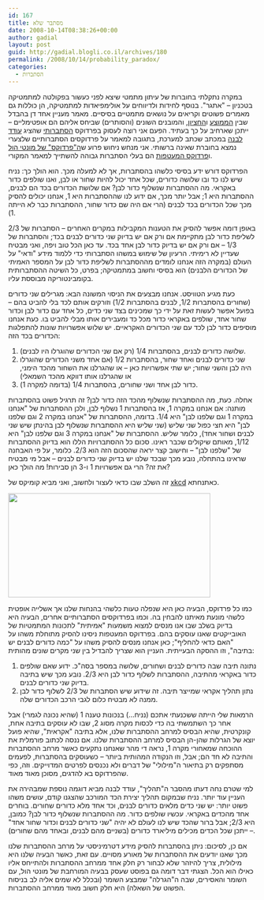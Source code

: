 ```yaml
---
id: 167
title: מסתבר שלא
date: 2008-10-14T08:38:26+00:00
author: gadial
layout: post
guid: http://gadial.blogli.co.il/archives/180
permalink: /2008/10/14/probability_paradox/
categories:
  - הסתברות
---
```

במקרה נתקלתי בחוברות של עיתון מתמטי שיצא לפני כעשור בפקולטה למתמטיקה בטכניון &#8211; "אתגר". בנוסף לחידות ולדיווחים על אולימפיאדות למתמטיקה, הן כוללות גם מאמרים פשוטים וקריאים על נושאים מתמטיים בסיסיים. מאמר מעניין אחד דן בהבדל שבין [הממוצע](http://he.wikipedia.org/wiki/%D7%9E%D7%9E%D7%95%D7%A6%D7%A2) ו[החציון](http://he.wikipedia.org/wiki/%D7%97%D7%A6%D7%99%D7%95%D7%9F), והמובנים השונים (והסותרים) שביחס אליהם הם אופטימליים &#8211; ייתכן שארחיב על כך בעתיד. הפעם אני רוצה לעסוק בפרדוקס [הסתברותי](http://he.wikipedia.org/wiki/%D7%AA%D7%95%D7%A8%D7%AA_%D7%94%D7%94%D7%A1%D7%AA%D7%91%D7%A8%D7%95%D7%AA) שהציג [עודד לבנה](http://ootips.org/dedel/) במכתב שכתב למערכת, בתגובה למאמר על פרדוקסים הסתברותיים שלצערי נמצא בחוברת שאינה ברשותי. אני מנחש ניחוש פרוע ש[ה"פרדוקס" של מונטי הול](http://www.gadial.net/?p=111) ו[פרדוקס המעטפות](http://www.gadial.net/?p=146) הם בעלי הסתברות גבוהה להשתייך למאמר המקורי.

הפרדוקס דורש ידע בסיסי כלשהו בהסתברות, אך לא למעלה מכך. הוא הולך כך: נניח שיש לנו כד ובו שלושה כדורים, שכל אחד יכול להיות שחור או לבן, ואנו שולפים כדור באקראי. מה ההסתברות שנשלוף כדור לבן? אם שלושת הכדורים בכד הם לבנים, ההסתברות היא 1; אבל יותר מכך, אם ידוע לנו שההסתברות היא 1, אנחנו יכולים להסיק מכך שכל הכדורים בכד לבנים (הרי אם היה שם כדור שחור, ההסתברות כבר לא הייתה 1).

באופן דומה אפשר להסיק את הטענות המקבילות במקרים האחרים &#8211; הסתברות של 2/3 לשליפת כדור לבן מתקיימת אם ורק אם יש בדיוק שני כדורים לבנים בכד; והסתברות של 1/3 &#8211; אם ורק אם יש בדיוק כדור לבן אחד בכד. עד כאן הכל טוב ויפה, ואני מבטיח שעדיין לא רימיתי. הרעיון של שימוש במשהו הסתברותי כדי ללמוד מידע "ודאי" על העולם (במקרה הזה אנחנו לומדים מההסתברות לשליפת כדור לבן על המספר האמיתי של הכדורים הלבנים) הוא בסיסי וחשוב במתמטיקה; בפרט, כל השיטה ההסתברותית בקומבינטוריקה מבוססת עליו.

כעת מגיע הטוויסט. אנחנו מבצעים את הניסוי המשונה הבא: מגרילים שני כדורים (שחורים בהסתברות 1/2, לבנים בהסתברות 1/2) וזורקים אותם לכד בלי להביט בהם &#8211; בפועל אפשר לעשות זאת על ידי כך שמכינים בצד שני כדים, כל אחד עם כדור לבן וכדור שחור אחד, שולפים באקראי כדור מכל כד ומעבירים אותו מבלי להביט בו. כעת אנחנו מוסיפים כדור לבן לכד עם שני הכדורים האקראיים. יש שלוש אפשרויות שונות להתפלגות הכדורים בכד הזה:

  1. שלושה כדורים לבנים, בהסתברות 1/4 (רק אם שני הכדורים שהוגרלו היו לבנים).
  2. שני כדורים לבנים ואחד שחור, בהסתברות 1/2 (אם אחד משני הכדורים שהוגרלו היה לבן והשני שחור; יש שתי אפשרויות כאן &#8211; או שהגרלנו את השחור מהכד הימני, או שהגרלנו אותו דווקא מהכד השמאלי)
  3. כדור לבן אחד ושני שחורים, בהסתברות 1/4 (בדומה למקרה 1).

אחלה. כעת, מה ההסתברות שנשלוף מהכד הזה כדור לבן? זה תרגיל פשוט בהסתברות מותנה: אם אנחנו במקרה 1, אז בהסתברות 1 נשלוף לבן, ולכן ההסתברות של "אנחנו במקרה 1 וגם שלפנו לבן" היא 1/4. בדומה, ההסתברות של "אנחנו במקרה 2 וגם שלפנו לבן" היא חצי כפול שני שליש (שני שליש היא ההסתברות שנשלוף לבן בהינתן שיש שני לבנים ושחור אחד), כלומר שליש. ההסתברות של "אנחנו במקרה 3 וגם שלפנו לבן" היא 1/12, מאותם שיקולים שכבר ראינו. סכום כל ההסתברויות הללו הוא בדיוק ההסתברות של "שלפנו לבן" &#8211; וחישוב קצר יראה שהסכום הזה הוא 2/3. כלומר, על פי האבחנה שראינו בהתחלה, נובע מכך שבכד שלנו יש בדיוק שני כדורים לבנים &#8211; אבל מי מבטיח את זה? הרי גם אפשרויות 1 ו-3 הן סבירות! מה הולך כאן?

זה השלב שבו כדאי לעצור ולחשוב, ואני מביא קומיקס של [xkcd](http://xkcd.com/) כאתנחתא.

<img src="http://imgs.xkcd.com/comics/how_it_works.png" width="410" height="211" /> 

כמו כל פרדוקס, הבעיה כאן היא שנפלה טעות כלשהי בהנחות שלנו אך אשלייה אופטית כלשהי מונעת מאיתנו להבחין בה. וכמו בפרדוקסים הסתברותיים אחרים, הבעיה היא בדיוק בשלב שבו אנו מנסים למצוא משמעות "אמיתית" לתכונות המתמטיות של האובייקטים שאנו עוסקים בהם. בפרדוקס המעטפות ניסינו להסיק מתוחלת משהו על "האם כדאי להחליף"; כאן אנחנו מנסים להסיק משהו על "כמה כדורים לבנים יש בתיבה", וזו ההסקה הבעייתית. העניין הוא שצריך להבדיל בין שני מקרים שונים מהותית:

  1. נתונה תיבה שבה כדורים לבנים ושחורים, שלושה במספר בסה"כ. ידוע שאם שולפים כדור באקראי מהתיבה, ההסתברות לשלוף כדור לבן היא 2/3. נובע מכך שיש בתיבה בדיוק שני כדורים לבנים.
  2. נתון תהליך אקראי שמייצר תיבה. זה שידוע שיש הסתברות של 2/3 לשלוף כדור לבן ממנה לא מבטיח כלום לגבי הרכב הכדורים שלה.

הרמאות שלי הייתה ששכנעתי אתכם (נניח&#8230;) בנכונות טענה 1 (שהיא נכונה לגמרי) אבל אחר כך השתמשתי בה כדי לכסות מקרה מסוג 2, שבו לא עוסקים בתיבה אחת, קונקרטית, שהיא הבסיס למרחב ההסתברות שלנו, אלא בתיבה "אקראית", שהיא פועל יוצא של הגרלות שהן-הן הבסיס למרחב ההסתברות שלנו. אם ננסה לכתוב פורמלית את ההוכחה שמאחורי מקרה 1, נראה די מהר שאנחנו נתקעים כאשר מרחב ההסתברות והתיבה לא חד הם; אבל, וזו הנקודה המהותית ביותר &#8211; כשעוסקים בהסתברות, לפעמים מסתפקים רק בתיאור ה"מילולי" של דברים ולא נכנסים לפרטים המדוייקים. וזה, כפי שהפרדוקס בא להדגים, מסוכן מאוד מאוד.

למי שטרם נחה דעתו מהסבר ה"תהליך", עודד לבנה מביא דוגמה נוספת שמבהירה את העניין עוד יותר. נניח שבמקום תהליך יצירת הכד המורכב שהצגנו קודם, עושים משהו פשוט יותר: יש שני כדים מלאים כדורים לבנים, וכד אחד מלא כדורים שחורים. בוחרים אחד מהכדים באקראי. עכשיו שולפים כדור. מה ההסתברות שנשלוף כדור לבן? כמובן, היא 2/3; אבל ברור שהכד שיש לנו לעולם לא יהיה "שני כדורים לבנים וכדור שחור אחד" &#8211; ייתכן שכל הכדים מכילים מיליארד כדורים (בשניים מהם לבנים, ובאחד מהם שחורים).

אם כן, לסיכום: ניתן בהסתברות להסיק מידע דטרמיניסטי על מרחב ההסתברות שלנו מכך שאנו יודעים את ההסתברות של מאורע מסויים. עם זאת, כאשר הבעיה שלנו היא מילולית, צריך להיזהר שלא לבחור רק חלק אחד ממרחב ההסתברות ולהתייחס אליו כאילו הוא הכל. הצגתי דבר דומה גם בפוסט שעסק בבעיה המורחבת של מונטי הול, עם השומר והאסירים, שבה ה"הגרלה" שמבצע השומר (ובכלל לא שמים אליה לב בניסוח הפשוט של השאלה) היא חלק חשוב מאוד ממרחב ההסתברות.